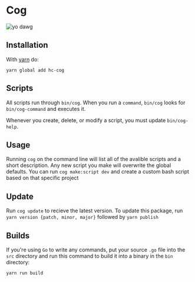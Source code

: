 # Cog
![yo dawg](https://raw.githubusercontent.com/happycog/cog/master/yo_dawg.jpg)

## Installation
With [yarn](https://github.com/yarnpkg/yarn) do:

`yarn global add hc-cog`

## Scripts
All scripts run through `bin/cog`. When you run a `command`, `bin/cog` looks for `bin/cog-command` and executes it.

Whenever you create, delete, or modify a script, you must update `bin/cog-help`.

## Usage
Running `cog` on the command line will list all of the avalible scripts and a short description. Any new script you make will overwrite the global defaults. You can run `cog make:script dev` and create a custom bash script based on that specific project

## Update
Run `cog update` to recieve the latest version. To update this package, run `yarn version {patch, minor, major}` followed by `yarn publish`

## Builds
If you're using `Go` to write any commands, put your source `.go` file into the `src` directory and run this command to build it into a binary in the `bin` directory:

```
yarn run build
```
